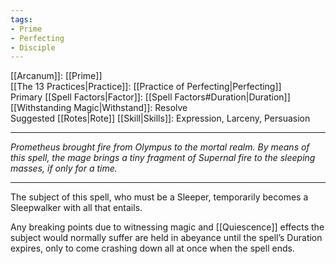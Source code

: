 ```yaml
---
tags:
- Prime
- Perfecting
- Disciple
---
```


[[Arcanum]]: [[Prime]]\
[[The 13 Practices|Practice]]: [[Practice of Perfecting|Perfecting]]\
Primary [[Spell Factors|Factor]]: [[Spell Factors#Duration|Duration]]\
[[Withstanding Magic|Withstand]]: Resolve\
Suggested [[Rotes|Rote]] [[Skill|Skills]]: Expression, Larceny, Persuasion

---

_Prometheus brought fire from Olympus to the mortal realm. By means of this spell, the mage brings a tiny fragment of Supernal fire to the sleeping masses, if only for a time._

---

The subject of this spell, who must be a Sleeper, temporarily becomes a Sleepwalker with all that entails.

Any breaking points due to witnessing magic and [[Quiescence]] effects the subject would normally suffer are held in abeyance until the spell’s Duration expires, only to come crashing down all at once when the spell ends.